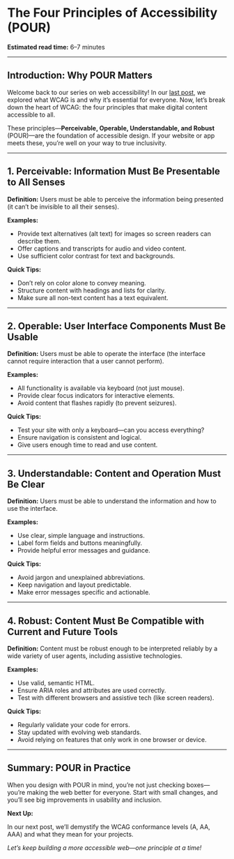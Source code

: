<!--
title: The Four Principles of Accessibility (POUR)
description: Discover the four foundational principles of web accessibility—Perceivable, Operable, Understandable, and Robust (POUR)—with practical examples and tips for building inclusive digital experiences.
keywords: accessibility principles, POUR, perceivable, operable, understandable, robust, web accessibility, inclusive design, wcag explained
series: Making the Web Accessible for All
date: 2025-06-12
image: pour-principles-accessibility.png
imageAlt: Four colored blocks labeled Perceivable, Operable, Understandable, Robust
status: published
next: /wcag/WCAG-Guideline-1-1-1-Non-text-Content-Explained, Guideline 1.1.1 - Non-text Content
previous: /blog/Introduction-to-WCAG-What-It-Is-and-Why-It-Matters, Introduction to WCAG - What It Is and Why It Matters
-->

# **The Four Principles of Accessibility (POUR)**

**Estimated read time:** 6–7 minutes

---

## **Introduction: Why POUR Matters**

Welcome back to our series on web accessibility! In our [last post](/blog/Introduction-to-WCAG-What-It-Is-and-Why-It-Matters), we explored what WCAG is and why it’s essential for everyone. Now, let’s break down the heart of WCAG: the four principles that make digital content accessible to all.

These principles—**Perceivable, Operable, Understandable, and Robust** (POUR)—are the foundation of accessible design. If your website or app meets these, you’re well on your way to true inclusivity.

---

## **1. Perceivable: Information Must Be Presentable to All Senses**

**Definition:** Users must be able to perceive the information being presented (it can’t be invisible to all their senses).

**Examples:**
- Provide text alternatives (alt text) for images so screen readers can describe them.
- Offer captions and transcripts for audio and video content.
- Use sufficient color contrast for text and backgrounds.

**Quick Tips:**
- Don’t rely on color alone to convey meaning.
- Structure content with headings and lists for clarity.
- Make sure all non-text content has a text equivalent.

---

## **2. Operable: User Interface Components Must Be Usable**

**Definition:** Users must be able to operate the interface (the interface cannot require interaction that a user cannot perform).

**Examples:**
- All functionality is available via keyboard (not just mouse).
- Provide clear focus indicators for interactive elements.
- Avoid content that flashes rapidly (to prevent seizures).

**Quick Tips:**
- Test your site with only a keyboard—can you access everything?
- Ensure navigation is consistent and logical.
- Give users enough time to read and use content.

---

## **3. Understandable: Content and Operation Must Be Clear**

**Definition:** Users must be able to understand the information and how to use the interface.

**Examples:**
- Use clear, simple language and instructions.
- Label form fields and buttons meaningfully.
- Provide helpful error messages and guidance.

**Quick Tips:**
- Avoid jargon and unexplained abbreviations.
- Keep navigation and layout predictable.
- Make error messages specific and actionable.

---

## **4. Robust: Content Must Be Compatible with Current and Future Tools**

**Definition:** Content must be robust enough to be interpreted reliably by a wide variety of user agents, including assistive technologies.

**Examples:**
- Use valid, semantic HTML.
- Ensure ARIA roles and attributes are used correctly.
- Test with different browsers and assistive tech (like screen readers).

**Quick Tips:**
- Regularly validate your code for errors.
- Stay updated with evolving web standards.
- Avoid relying on features that only work in one browser or device.

---

## **Summary: POUR in Practice**

When you design with POUR in mind, you’re not just checking boxes—you’re making the web better for everyone. Start with small changes, and you’ll see big improvements in usability and inclusion.

**Next Up:**

In our next post, we’ll demystify the WCAG conformance levels (A, AA, AAA) and what they mean for your projects.

*Let’s keep building a more accessible web—one principle at a time!*
